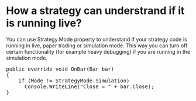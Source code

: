 # How a strategy can understrand if it is running live? 

You can use Strategy.Mode property to understand if your strategy code is running in live, paper 
trading or simulation mode. This way you can turn off certain functionality (for example heavy 
debugging) if you are running in the simulation mode.  
<pre>
public override void OnBar(Bar bar)
{
    if (Mode != StrategyMode.Simulation)
      Console.WriteLine("Close = " + bar.Close);
}
</pre>